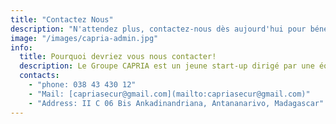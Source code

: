 ```yaml
---
title: "Contactez Nous"
description: "N'attendez plus, contactez-nous dès aujourd'hui pour bénéficier d'un devis gratuit et personnalisé ! Nous sommes à votre écoute et à votre service !"
image: "/images/capria-admin.jpg"
info: 
  title: Pourquoi devriez vous nous contacter!
  description: Le Groupe CAPRIA est un jeune start-up dirigé par une équipe dynamique et féru de technologie. Votre choix de nous contacter est le premier pas pour trouver une solution à vos demandes.
  contacts: 
    - "phone: 038 43 430 12"
    - "Mail: [capriasecur@gmail.com](mailto:capriasecur@gmail.com)"
    - "Address: II C 06 Bis Ankadinandriana, Antananarivo, Madagascar"
---
```


